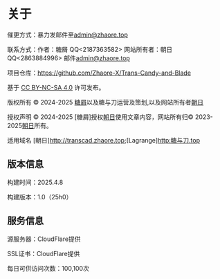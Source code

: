 
# 关于
催更方式：暴力发邮件至<admin@zhaore.top>

联系方式：作者：糖屑 QQ<2187363582> 网站所有者：朝日 QQ<2863884996> 邮件<admin@zhaore.top>

项目仓库：<https://github.com/Zhaore-X/Trans-Candy-and-Blade>

基于 [CC BY-NC-SA 4.0](https://creativecommons.org/licenses/by-nc-sa/4.0/deed.zh-hans) 许可发布。

版权所有 © 2024-2025 [糖屑](https://x.com/cabofficial2024)以及糖与刀运营及策划,以及网站所有者[朝日](https://zhaore.top)

授权声明 
© 2024-2025 [糖屑]授权[朝日](https://zhaore.top)使用文章内容，网站所有归© 2023-2025[朝日](https://zhaore.top)所有。

适用域名 [朝日]<http://transcad.zhaore.top>;[Lagrange]<http:糖与刀.top>

## 版本信息

构建时间：2025.4.8

构建版本：1.0（25h0）

## 服务信息

源服务器：CloudFlare提供

SSL证书：CloudFlare提供

每日可供访问次数：100,100次
